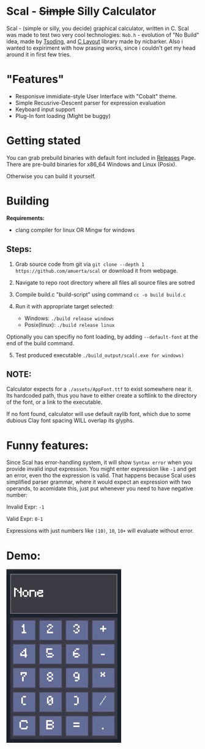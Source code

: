 # Scal - ~~Simple~~ Silly Calculator
Scal - (simple or silly, you decide) graphical calculator, written in C.
Scal was made to test two very cool technologies: `Nob.h` - evolution of "No Build" idea, made by [Tsoding](https://github.com/tsoding/nob.h), and [C Layout](https://github.com/nicbarker/clay) library made by nicbarker. 
Also i wanted to expiriment with how prasing works, since i couldn't get my head around it in first few tries.

# "Features"

- Responisve immidiate-style User Interface with "Cobalt" theme.
- Simple Recusrive-Descent parser for expression evaluation
- Keyboard input support
- Plug-In font loading (Might be buggy)

# Getting stated

You can grab prebuild binaries with default font included in [Releases](https://github.com/amuerta/scal/releases) Page. There are pre-build binaries for x86_64 Windows and Linux (Posix).

Otherwise you can build it yourself.

# Building

**Requirements:**
- clang compiler for linux OR Mingw for windows

## Steps:

1. Grab source code from git via `git clone --depth 1 https://github.com/amuerta/scal` or download it from webpage.

2. Navigate to repo root directory where all files all source files are sotred

3. Compile build.c "build-script" using command `cc -o build build.c`

4. Run it with appropriate target selected:
    - Windows: `./build release windows`
    - Posix(linux): `./build release linux`

Optionally you can specifiy no font loading, by adding `--default-font` at the end of the build command.

5. Test produced executable `./build_output/scal(.exe for windows)`

## NOTE:

Calculator expects for a `./assets/AppFont.ttf` to exist somewhere near it. Its hardcoded path, thus you have to either create a softlink to the directory of the font, or a link to the executable.

If no font found, calculator will use default raylib font, which due to some dubious Clay font spacing WILL overlap its glyphs.

# Funny features:

Since Scal has error-handling system, it will show `Syntax error` when you provide invalid input expression. You might enter expression like `-1` and get an error, even tho the expression is valid. That happens because Scal uses simplified parser grammar, where it would expect an expression with two operands, to acomidate this, just put whenever you need to have negative number:

Invalid Expr:
    `-1`

Valid Expr:
    `0-1`

Expressions with just numbers like `(10)`, `10`, `10+` will evaluate without error.

# Demo:

![Preview](preview.gif)
